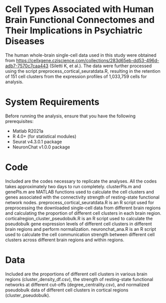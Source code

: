 # Cell Types Associated with Human Brain Functional Connectomes and Their Implications in Psychiatric Diseases
The human whole-brain single-cell data used in this study were obtained from https://cellxgene.cziscience.com/collections/283d65eb-dd53-496d-adb7-7570c7caa443 (Siletti K, et al.). The data were further processed using the script preprocess_cortical_seuratdata.R, resulting in the retention of 151 cell clusters from the expression profiles of 1,033,759 cells for analysis.

# System Requirements
Before running the analysis, ensure that you have the following prerequisites:
- Matlab R2021a
- R 4.0+ (for statistical modules)
- Seurat v4.3.0.1 package
- NeuronChat v1.0.0 package

# Code
Included are the codes necessary to replicate the analyses. All the codes takes approximately two days to run completely.
clusterPls.m and genePls.m are MATLAB functions used to calculate the cell clusters and genes associated with the connectivity strength of resting-state functional network nodes.
preprocess_cortical_seuratdata.R is an R script used for preprocessing the downloaded single-cell data from different brain regions and calculating the proportion of different cell clusters in each brain region.
corticalregion_cluster_pseudobulk.R is an R script used to calculate the pseudobulk gene expression levels of different cell clusters in different brain regions and perform normalization.
neuronchat_ana.R is an R script used to calculate the cell communication strength between different cell clusters across different brain regions and within regions.

# Data
Included are the proportions of different cell clusters in various brain regions (cluster_density_df.csv), the strength of resting-state functional networks at different cut-offs (degree_centrality.csv), and normalized pseudobulk data of different cell clusters in cortical regions (cluster_pseudobulk).
